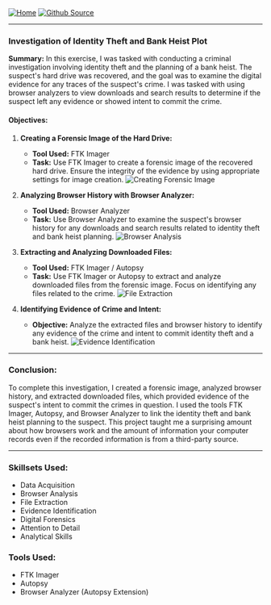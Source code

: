 <div style="display: inline-block;">
  <a href="https://breachopen.github.io/Chas-Riley/">
    <img src="https://img.shields.io/badge/Home-3ba0e6" alt="Home">
  </a>
</div>

<div style="display: inline-block;">
  <a href="https://github.com/BreachOpen/Chas-Riley/" target="_blank">
    <img src="https://img.shields.io/badge/Github_Source-3ba0e6" alt="Github Source">
  </a>
</div>

---

### Investigation of Identity Theft and Bank Heist Plot

**Summary:**
In this exercise, I was tasked with conducting a criminal investigation involving identity theft and the planning of a bank heist. The suspect's hard drive was recovered, and the goal was to examine the digital evidence for any traces of the suspect's crime. I was tasked with using browser analyzers to view downloads and search results to determine if the suspect left any evidence or showed intent to commit the crime.

#### Objectives:

1. **Creating a Forensic Image of the Hard Drive:**
   - **Tool Used:** FTK Imager
   - **Task:** Use FTK Imager to create a forensic image of the recovered hard drive. Ensure the integrity of the evidence by using appropriate settings for image creation.
![Creating Forensic Image]()

2. **Analyzing Browser History with Browser Analyzer:**
   - **Tool Used:** Browser Analyzer
   - **Task:** Use Browser Analyzer to examine the suspect's browser history for any downloads and search results related to identity theft and bank heist planning.
![Browser Analysis]()

3. **Extracting and Analyzing Downloaded Files:**
   - **Tool Used:** FTK Imager / Autopsy
   - **Task:** Use FTK Imager or Autopsy to extract and analyze downloaded files from the forensic image. Focus on identifying any files related to the crime.
![File Extraction]()

4. **Identifying Evidence of Crime and Intent:**
   - **Objective:** Analyze the extracted files and browser history to identify any evidence of the crime and intent to commit identity theft and a bank heist.
![Evidence Identification]()

---

### Conclusion:
To complete this investigation, I created a forensic image, analyzed browser history, and extracted downloaded files, which provided evidence of the suspect's intent to commit the crimes in question. I used the tools FTK Imager, Autopsy, and Browser Analyzer to link the identity theft and bank heist planning to the suspect. This project taught me a surprising amount about how browsers work and the amount of information your computer records even if the recorded information is from a third-party source. 

---

### Skillsets Used:
- Data Acquisition
- Browser Analysis
- File Extraction
- Evidence Identification
- Digital Forensics
- Attention to Detail
- Analytical Skills

### Tools Used:
- FTK Imager
- Autopsy
- Browser Analyzer (Autopsy Extension)
